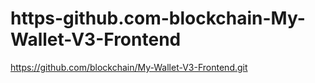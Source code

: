 # https-github.com-blockchain-My-Wallet-V3-Frontend
https://github.com/blockchain/My-Wallet-V3-Frontend.git
